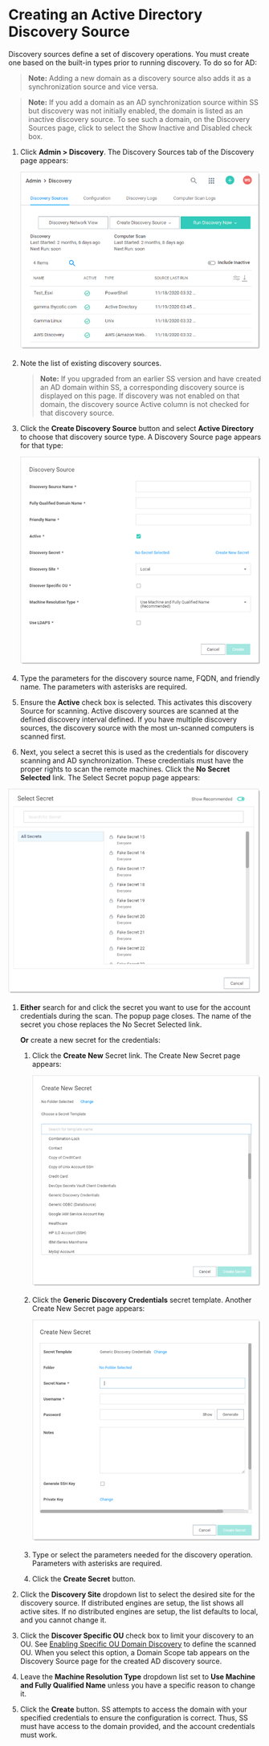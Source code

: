 [title]: # (Creating an AD Discovery Source)
[tags]: # (discovery,active directory,discovery source)
[priority]: # (1000)

# Creating an Active Directory Discovery Source

Discovery sources define a set of discovery operations. You must create one based on the built-in types prior to running discovery. To do so for AD:

> **Note:** Adding a new domain as a discovery source also adds it as a synchronization source and vice versa.

> **Note:** If you add a domain as an AD synchronization source within SS but discovery was not initially enabled, the domain is listed as an inactive discovery source. To see such a domain, on the Discovery Sources page, click to select the Show Inactive and Disabled check box.

1. Click **Admin \> Discovery**. The Discovery Sources tab of the Discovery page appears:

   ![image-20210128133932700](images/image-20210128133932700.png)

1. Note the list of existing discovery sources.

   > **Note:** If you upgraded from an earlier SS version and have created an AD domain within SS, a corresponding discovery source is displayed on this page. If discovery was not enabled on that domain, the discovery source Active column is not checked for that discovery source.

1. Click the **Create Discovery Source** button and select **Active Directory** to choose that discovery source type. A Discovery Source page appears for that type:

   ![image-20210128134113383](images/image-20210128134113383.png)

1. Type the parameters for the discovery source name, FQDN, and friendly name. The parameters with asterisks are required.

1.  Ensure the **Active** check box is selected. This activates this discovery Source for scanning. Active discovery sources are scanned at the defined discovery interval defined. If you have multiple discovery sources, the discovery source with the most un-scanned computers is scanned first.

1.  Next, you select a secret this is used as the credentials for discovery scanning and AD synchronization. These credentials must have the proper rights to scan the remote machines. Click the **No Secret Selected** link. The Select Secret popup page appears:

   ![image-20210128134153370](images/image-20210128134153370.png)

1.  **Either** search for and click the secret you want to use for the account credentials during the scan. The popup page closes. The name of the secret you chose replaces the No Secret Selected link.
   
      **Or** create a new secret for the credentials:

      1. Click the **Create New** Secret link. The Create New Secret page appears:

         ![image-20210128134404389](images/image-20210128134404389.png)

      1. Click the **Generic Discovery Credentials** secret template. Another Create New Secret page appears:

         ![image-20210128134601427](images/image-20210128134601427.png)

      1. Type or select the parameters needed for the discovery operation. Parameters with asterisks are required.

      1. Click the **Create Secret** button.

1.  Click the **Discovery Site** dropdown list to select the desired site for the discovery source. If distributed engines are setup, the list shows all active sites. If no distributed engines are setup, the list defaults to local, and you cannot change it.

1. Click the **Discover Specific OU** check box to limit your discovery to an OU. See [Enabling Specific OU Domain Discovery](../../../general-information/discovery-enabling-specific-ou-domain/index.md) to define the scanned OU. When you select this option, a Domain Scope tab appears on the Discovery Source page for the created AD discovery source.

1. Leave the **Machine Resolution Type** dropdown list set to **Use Machine and Fully Qualified Name** unless you have a specific reason to change it.

1. Click the **Create** button. SS attempts to access the domain with your specified credentials to ensure the configuration is correct. Thus, SS must have access to the domain provided, and the account credentials must work.

